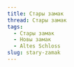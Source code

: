 ```yaml
---
title: Стары замак
thread: Стары замак
tags:
  - Стары замак
  - Новы замак
  - Altes Schloss
slug: stary-zamak
---
```


